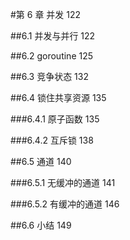 



#第 6 章 并发 122 

##6.1 并发与并行 122 

##6.2 goroutine 125

##6.3 竞争状态 132

##6.4 锁住共享资源 135 

###6.4.1 原子函数 135 

###6.4.2 互斥锁 138 

##6.5 通道 140 

###6.5.1 无缓冲的通道 141 

###6.5.2 有缓冲的通道 146 

##6.6 小结 149  